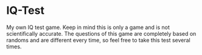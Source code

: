 # IQ-Test
My own IQ test game. Keep in mind this is only a game and is not scientifically accurate.
The questions of this game are completely based on randoms and are different every time, so feel free to take this test several times.
